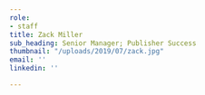 ```yaml
---
role:
- staff
title: Zack Miller
sub_heading: Senior Manager; Publisher Success
thumbnail: "/uploads/2019/07/zack.jpg"
email: ''
linkedin: ''

---
```

